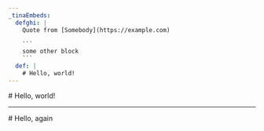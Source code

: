 ```yaml
---
_tinaEmbeds:
  defghi: |
    Quote from [Somebody](https://example.com)

    ```
    some other block
    ```
  def: |
    # Hello, world!
---
```


<Quote description="_tinaEmbeds.defghi">
  # Hello, world!
</Quote>

---

<Quote description="_tinaEmbeds.def">
  # Hello, again
</Quote>
